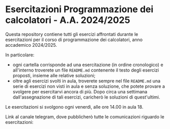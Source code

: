 # Esercitazioni Programmazione dei calcolatori - A.A. 2024/2025

Questa repository contiene tutti gli esercizi affrontati durante le
esercitazioni per il corso di programmazione dei calcolatori, anno accademico
2024/2025.

In particolare:

- ogni cartella corrisponde ad una esercitazione (in ordine cronologico) e
  all'interno troverete un file `README.md` contenente il testo degli
  esercizi proposti, insieme alle relative soluzioni;
- oltre agli esercizi svolti in aula, troverete sempre nel file `README.md` una
  serie di esercizi non visti in aula e senza soluzione, che potete provare a
  svolgere per esercitarvi ancora di più. Dopo circa una settimana
  dall'assegnazione di tali esercizi, caricherò le soluzioni di quest'ultimi.

Le esercitazioni si svolgono ogni venerdì, alle ore 14.00 in aula 18.

Link al canale telegram, dove pubblicherò tutte le comunicazioni riguardo le
esercitazioni: [](https://t.me/tutorprogrammazione2425)
